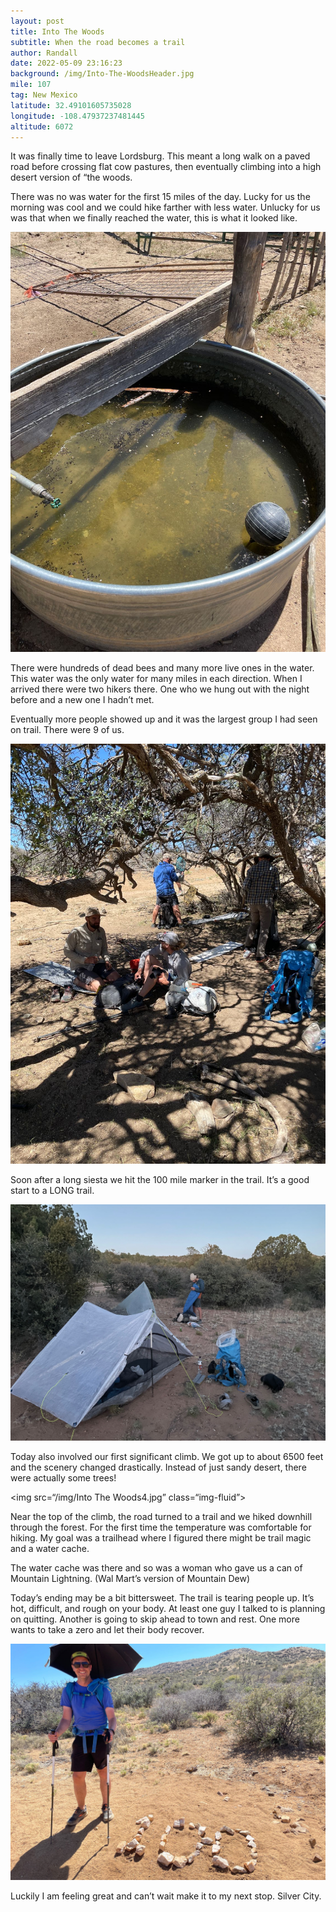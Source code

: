 ```yaml
---
layout: post
title: Into The Woods
subtitle: When the road becomes a trail
author: Randall
date: 2022-05-09 23:16:23
background: /img/Into-The-WoodsHeader.jpg
mile: 107
tag: New Mexico
latitude: 32.49101605735028
longitude: -108.47937237481445
altitude: 6072
---
```

It was finally time to leave Lordsburg. This meant a long walk on a paved road before crossing flat cow pastures, then eventually climbing into a high desert version of “the woods.

There was no was water for the first 15 miles of the day. Lucky for us the morning was cool and we could hike farther with less water. Unlucky for us was that when we finally reached the water, this is what it looked like.

<img src="/img/Into The Woods0.jpg" class="img-fluid">

There were hundreds of dead bees and many more live ones in the water. This water was the only water for many miles in each direction. When I arrived there were two hikers there. One who we hung out with the night before and a new one I hadn’t met.

Eventually more people showed up and it was the largest group I had seen on trail. There were 9 of us.

<img src="/img/Into The Woods1.jpg" class="img-fluid">

Soon after a long siesta we hit the 100 mile marker in the trail. It’s a good start to a LONG trail.

<img src="/img/Into The Woods3.jpg" class="img-fluid">

Today also involved our first significant climb. We got up to about 6500 feet and the scenery changed drastically. Instead of just sandy desert, there were actually some trees!

<img src=“/img/Into The Woods4.jpg” class=“img-fluid”>

Near the top of the climb, the road turned to a trail and we hiked downhill through the forest. For the first time the temperature was comfortable for hiking. My goal was a trailhead where I figured there might be trail magic and a water cache.

The water cache was there and so was a woman who gave us a can of Mountain Lightning. (Wal Mart’s version of Mountain Dew)

Today’s ending may be a bit bittersweet. The trail is tearing people up. It’s hot, difficult, and rough on your body. At least one guy I talked to is planning on quitting. Another is going to skip ahead to town and rest. One more wants to take a zero and let their body recover.

<img src="/img/Into The Woods2.jpg" class="img-fluid">

Luckily I am feeling great and can’t wait make it to my next stop. Silver City.

